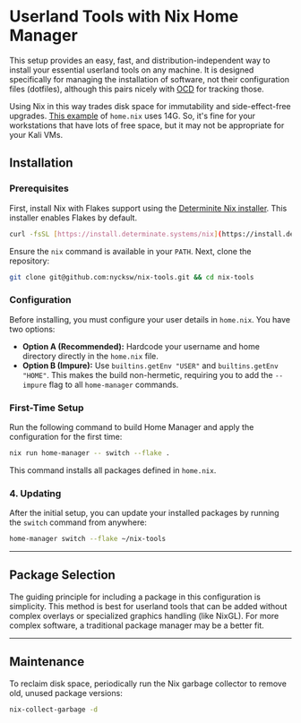 # Userland Tools with Nix Home Manager

This setup provides an easy, fast, and distribution-independent way to install your essential userland tools on any machine. It is designed specifically for managing the installation of software, not their configuration files (dotfiles), although this pairs nicely with [OCD](https://github.com/nycksw/ocd) for tracking those.

Using Nix in this way trades disk space for immutability and side-effect-free upgrades. [This example](https://github.com/nycksw/nix-tools/blob/2f790b6629b3dcc385dc0ed348f5f2176153f067/home.nix) of `home.nix` uses 14G. So, it's fine for your workstations that have lots of free space, but it may not be appropriate for your Kali VMs.

## Installation

### Prerequisites

First, install Nix with Flakes support using the [Determinite
Nix installer](https://github.com/DeterminateSystems/nix-installer). This installer enables Flakes by default.

```bash
curl -fsSL [https://install.determinate.systems/nix](https://install.determinate.systems/nix) | sh -s -- install --determinate
```

Ensure the `nix` command is available in your `PATH`. Next, clone the repository:

```bash
git clone git@github.com:nycksw/nix-tools.git && cd nix-tools
```

### Configuration

Before installing, you must configure your user details in `home.nix`. You have two options:

* **Option A (Recommended):** Hardcode your username and home directory directly in the `home.nix` file.
* **Option B (Impure):** Use `builtins.getEnv "USER"` and `builtins.getEnv "HOME"`. This makes the build non-hermetic, requiring you to add the `--impure` flag to all `home-manager` commands.

### First-Time Setup

Run the following command to build Home Manager and apply the configuration for the first time:

```bash
nix run home-manager -- switch --flake .
```

This command installs all packages defined in `home.nix`.

### 4. Updating

After the initial setup, you can update your installed packages by running the `switch` command from anywhere:

```bash
home-manager switch --flake ~/nix-tools
```

---

## Package Selection

The guiding principle for including a package in this configuration is simplicity. This method is best for userland tools that can be added without complex overlays or specialized graphics handling (like NixGL). For more complex software, a traditional package manager may be a better fit.

---

## Maintenance

To reclaim disk space, periodically run the Nix garbage collector to remove old, unused package versions:

```bash
nix-collect-garbage -d
```
